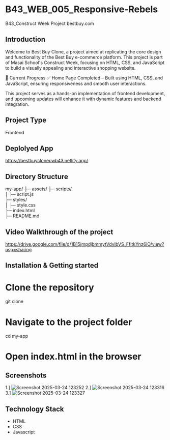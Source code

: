 # B43_WEB_005_Responsive-Rebels
B43_Construct Week Project bestbuy.com

## Introduction
Welcome to Best Buy Clone, a project aimed at replicating the core design and functionality of the Best Buy e-commerce platform. This project is part of Masai School's Construct Week, focusing on HTML, CSS, and JavaScript to build a visually appealing and interactive shopping website.

🚀 Current Progress
✅ Home Page Completed – Built using HTML, CSS, and JavaScript, ensuring responsiveness and smooth user interactions.

This project serves as a hands-on implementation of frontend development, and upcoming updates will enhance it with dynamic features and backend integration.

## Project Type
Frontend

## Deplolyed App
https://bestbuyclonecwb43.netlify.app/

## Directory Structure
my-app/
├─ assets/
├─ scripts/  
│  ├─ script.js  
├─ styles/  
│  ├─ style.css  
├─ index.html  
├─ README.md  


## Video Walkthrough of the project
https://drive.google.com/file/d/1B15jmpdjbmmytVdvIbVS_FfitkYnz6iO/view?usp=sharing


## Installation & Getting started
# Clone the repository
git clone <repository-url>

# Navigate to the project folder
cd my-app

# Open index.html in the browser


## Screenshots
1.] ![Screenshot 2025-03-24 123252](https://github.com/user-attachments/assets/f09bd30d-8ecf-4e4a-9d98-0a8ec13143e2)
2.] ![Screenshot 2025-03-24 123316](https://github.com/user-attachments/assets/d3da2b79-8c69-4077-8169-40c93db0f1ed)
3.] ![Screenshot 2025-03-24 123327](https://github.com/user-attachments/assets/13995329-7eb8-47a2-a69a-66058ca9d113)




## Technology Stack

- HTML
- CSS
- Javascript
